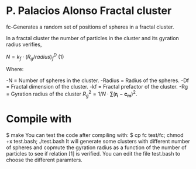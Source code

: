 # P. Palacios Alonso Fractal cluster
fc-Generates a random set of positions of spheres in a fractal cluster.

In a fractal cluster the number of particles in the cluster and its gyration radius verifies,

$N = k_f \cdot (R_g/radius)^D_f$ (1)

Where:

   -N = Number of spheres in the cluster.
   -Radius = Radius of the spheres.
   -Df = Fractal dimension of the cluster.
   -kf = Fractal prefactor of the cluster.
   -Rg = Gyration radius of the cluster $R_g^2 = 1/N \cdot \sum (\mathbf{r_i}-\mathbf{c_m})^2$.
   
# Compile with
$ make
You can test the code after compiling with:
$ cp fc test/fc; chmod +x test.bash; ./test.bash
It will generate some clusters with different number of spheres and copmute the gyration radius as a function of the number of particles to see if relation [1] is verified.
You can edit the file test.bash to choose the different paramters. 

  
